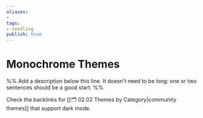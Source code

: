```yaml
---
aliases: 
- 
tags:
- seedling
publish: true
---
```


# Monochrome Themes

%% Add a description below this line. It doesn't need to be long: one or two sentences should be a good start. %%

Check the backlinks for [[🗂️ 02.02 Themes by Category|community themes]] that support dark mode.
